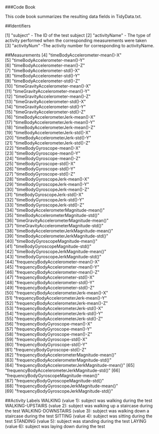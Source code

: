 ###Code Book

This code book summarizes the resulting data fields in TidyData.txt.

##Identifiers

[1] "subject" - The ID of the test subject
[2] "activityName" - The type of activity performed when the corresponding measurements were taken                                 
[3] "activityNum"  -The activity number for corresponding to activityName.

##Measurements 
[4] "timeBodyAccelerometer-mean()-X"                
[5] "timeBodyAccelerometer-mean()-Y"                
[6] "timeBodyAccelerometer-mean()-Z"                
[7] "timeBodyAccelerometer-std()-X"                 
[8] "timeBodyAccelerometer-std()-Y"                 
[9] "timeBodyAccelerometer-std()-Z"                 
[10] "timeGravityAccelerometer-mean()-X"             
[11] "timeGravityAccelerometer-mean()-Y"             
[12] "timeGravityAccelerometer-mean()-Z"             
[13] "timeGravityAccelerometer-std()-X"              
[14] "timeGravityAccelerometer-std()-Y"              
[15] "timeGravityAccelerometer-std()-Z"              
[16] "timeBodyAccelerometerJerk-mean()-X"            
[17] "timeBodyAccelerometerJerk-mean()-Y"            
[18] "timeBodyAccelerometerJerk-mean()-Z"            
[19] "timeBodyAccelerometerJerk-std()-X"             
[20] "timeBodyAccelerometerJerk-std()-Y"             
[21] "timeBodyAccelerometerJerk-std()-Z"             
[22] "timeBodyGyroscope-mean()-X"                    
[23] "timeBodyGyroscope-mean()-Y"                    
[24] "timeBodyGyroscope-mean()-Z"                    
[25] "timeBodyGyroscope-std()-X"                     
[26] "timeBodyGyroscope-std()-Y"                     
[27] "timeBodyGyroscope-std()-Z"                     
[28] "timeBodyGyroscopeJerk-mean()-X"                
[29] "timeBodyGyroscopeJerk-mean()-Y"                
[30] "timeBodyGyroscopeJerk-mean()-Z"                
[31] "timeBodyGyroscopeJerk-std()-X"                 
[32] "timeBodyGyroscopeJerk-std()-Y"                 
[33] "timeBodyGyroscopeJerk-std()-Z"                 
[34] "timeBodyAccelerometerMagnitude-mean()"         
[35] "timeBodyAccelerometerMagnitude-std()"          
[36] "timeGravityAccelerometerMagnitude-mean()"      
[37] "timeGravityAccelerometerMagnitude-std()"       
[38] "timeBodyAccelerometerJerkMagnitude-mean()"     
[39] "timeBodyAccelerometerJerkMagnitude-std()"      
[40] "timeBodyGyroscopeMagnitude-mean()"             
[41] "timeBodyGyroscopeMagnitude-std()"              
[42] "timeBodyGyroscopeJerkMagnitude-mean()"         
[43] "timeBodyGyroscopeJerkMagnitude-std()"          
[44] "frequencyBodyAccelerometer-mean()-X"           
[45] "frequencyBodyAccelerometer-mean()-Y"           
[46] "frequencyBodyAccelerometer-mean()-Z"           
[47] "frequencyBodyAccelerometer-std()-X"            
[48] "frequencyBodyAccelerometer-std()-Y"            
[49] "frequencyBodyAccelerometer-std()-Z"            
[50] "frequencyBodyAccelerometerJerk-mean()-X"       
[51] "frequencyBodyAccelerometerJerk-mean()-Y"       
[52] "frequencyBodyAccelerometerJerk-mean()-Z"       
[53] "frequencyBodyAccelerometerJerk-std()-X"        
[54] "frequencyBodyAccelerometerJerk-std()-Y"        
[55] "frequencyBodyAccelerometerJerk-std()-Z"        
[56] "frequencyBodyGyroscope-mean()-X"               
[57] "frequencyBodyGyroscope-mean()-Y"               
[58] "frequencyBodyGyroscope-mean()-Z"               
[59] "frequencyBodyGyroscope-std()-X"                
[60] "frequencyBodyGyroscope-std()-Y"                
[61] "frequencyBodyGyroscope-std()-Z"                
[62] "frequencyBodyAccelerometerMagnitude-mean()"    
[63] "frequencyBodyAccelerometerMagnitude-std()"     
[64] "frequencyBodyAccelerometerJerkMagnitude-mean()"
[65] "frequencyBodyAccelerometerJerkMagnitude-std()" 
[66] "frequencyBodyGyroscopeMagnitude-mean()"        
[67] "frequencyBodyGyroscopeMagnitude-std()"         
[68] "frequencyBodyGyroscopeJerkMagnitude-mean()"    
[69] "frequencyBodyGyroscopeJerkMagnitude-std()"  

##Activity Labels
WALKING (value 1): subject was walking during the test
WALKING-UPSTAIRS (value 2): subject was walking up a staircase during the test
WALKING-DOWNSTAIRS (value 3): subject was walking down a staircase during the test
SITTING (value 4): subject was sitting during the test
STANDING (value 5): subject was standing during the test
LAYING (value 6): subject was laying down during the test
